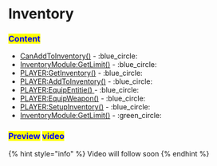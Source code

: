 # Inventory

### <mark style="color:blue;">Content</mark>

* [CanAddToInventory() ](../../default-api/inventory/canaddtoinventory.md)​ - :blue\_circle:
* [InventoryModule:GetLimit()](../../default-api/inventory/inventorymodule-getlimit.md) - :blue\_circle:
* [PLAYER:GetInventory()](../../default-api/inventory/player-getinventory.md) - :blue\_circle:
* [PLAYER:AddToInventory()](../../default-api/inventory/player-addtoinventory.md) - :blue\_circle:
* [PLAYER:EquipEntitie() ](../../default-api/inventory/player-equipentitie.md)- :blue\_circle:
* [PLAYER:EquipWeapon()](../../default-api/inventory/player-equipweapon.md) - :blue\_circle:
* [PLAYER:SetupInventory()](github-integration.md) - :blue\_circle:
* [InventoryModule:GetLimit()](../../default-api/inventory/inventorymodule-getlimit-1.md) - :green\_circle:

### <mark style="color:blue;">Preview</mark> <mark style="color:blue;">video</mark>

{% hint style="info" %}
Video will follow soon
{% endhint %}
